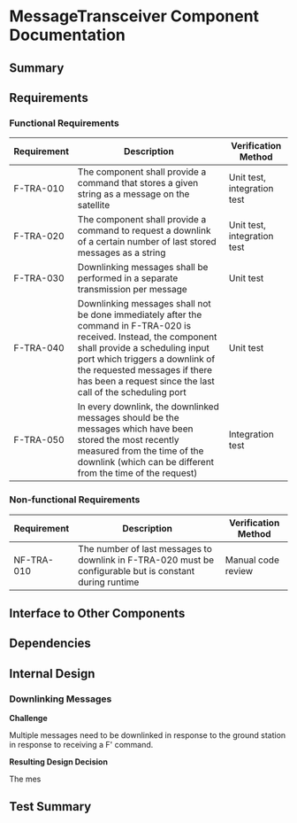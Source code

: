 # MessageTransceiver Component Documentation
## Summary
## Requirements
### Functional Requirements
Requirement | Description | Verification Method
----------- | ----------- | -------------------
F-TRA-010 | The component shall provide a command that stores a given string as a message on the satellite | Unit test, integration test
F-TRA-020 | The component shall provide a command to request a downlink of a certain number of last stored messages as a string | Unit test, integration test
F-TRA-030 | Downlinking messages shall be performed in a separate transmission per message | Unit test 
F-TRA-040 | Downlinking messages shall not be done immediately after the command in F-TRA-020 is received. Instead, the component shall provide a scheduling input port which triggers a downlink of the requested messages if there has been a request since the last call of the scheduling port | Unit test 
F-TRA-050 | In every downlink, the downlinked messages should be the messages which have been stored the most recently measured from the time of the downlink (which can be different from the time of the request) | Integration test


### Non-functional Requirements
Requirement | Description | Verification Method
----------- | ----------- | -------------------
NF-TRA-010 | The number of last messages to downlink in F-TRA-020 must be configurable but is constant during runtime | Manual code review
## Interface to Other Components
## Dependencies
## Internal Design
### Downlinking Messages
**Challenge**

Multiple messages need to be downlinked in response to the ground station in response to receiving a F' command.

**Resulting Design Decision**

The mes


## Test Summary